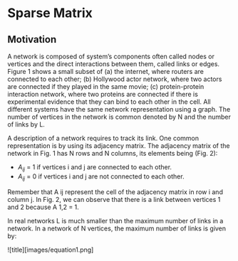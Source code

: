 # Sparse Matrix

## Motivation

A network is composed of system’s components often called nodes or vertices and the direct
interactions between them, called links or edges. Figure 1 shows a small subset of (a) the internet,
where routers are connected to each other; (b) Hollywood actor network, where two actors are
connected if they played in the same movie; (c) protein-protein interaction network, where two
proteins are connected if there is experimental evidence that they can bind to each other in the cell.
All different systems have the same network representation using a graph. The number of vertices
in the network is common denoted by N and the number of links by L.

A description of a network requires to track its link. One common representation is by using its
adjacency matrix. The adjacency matrix of the network in Fig. 1 has N rows and N columns, its
elements being (Fig. 2):

* *A<sub>ij* = 1 if vertices i and j are connected to each other.
* *A<sub>ij* = 0 if vertices i and j are not connected to each other.

Remember that A ij represent the cell of the adjacency matrix in row i and column j. In Fig. 2, we
can observe that there is a link between vertices 1 and 2 because A 1,2 = 1.

In real networks L is much smaller than the maximum number of links in a network. In a network of
N vertices, the maximum number of links is given by:

![title][images/equation1.png]


